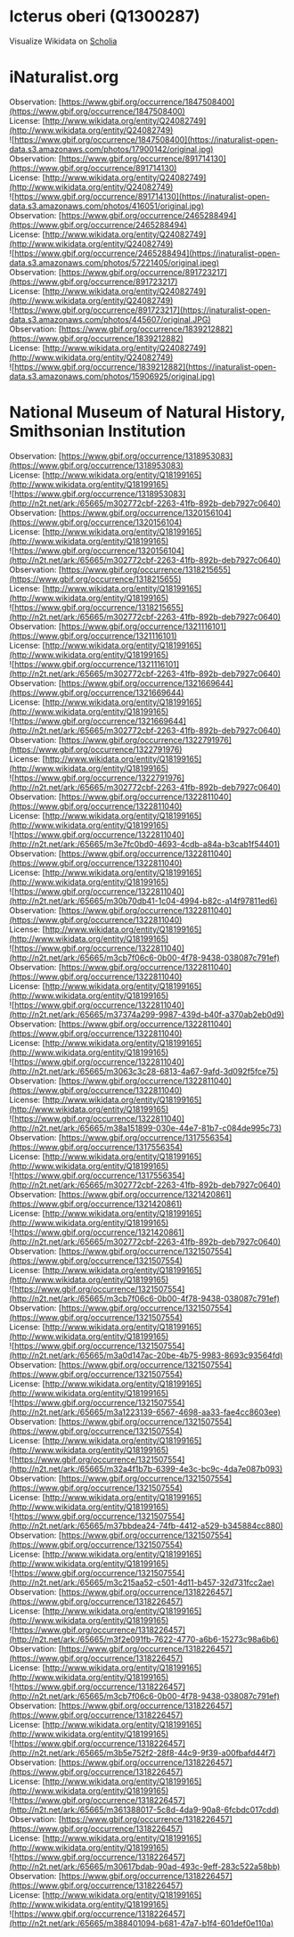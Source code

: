 
Icterus oberi (Q1300287)
========================
  
Visualize Wikidata on [Scholia](https://scholia.toolforge.org/taxon/Q1300287)
# iNaturalist.org
  
Observation: [https://www.gbif.org/occurrence/1847508400](https://www.gbif.org/occurrence/1847508400)  
License: [http://www.wikidata.org/entity/Q24082749](http://www.wikidata.org/entity/Q24082749)  
![https://www.gbif.org/occurrence/1847508400](https://inaturalist-open-data.s3.amazonaws.com/photos/17900142/original.jpg)  
Observation: [https://www.gbif.org/occurrence/891714130](https://www.gbif.org/occurrence/891714130)  
License: [http://www.wikidata.org/entity/Q24082749](http://www.wikidata.org/entity/Q24082749)  
![https://www.gbif.org/occurrence/891714130](https://inaturalist-open-data.s3.amazonaws.com/photos/416051/original.jpg)  
Observation: [https://www.gbif.org/occurrence/2465288494](https://www.gbif.org/occurrence/2465288494)  
License: [http://www.wikidata.org/entity/Q24082749](http://www.wikidata.org/entity/Q24082749)  
![https://www.gbif.org/occurrence/2465288494](https://inaturalist-open-data.s3.amazonaws.com/photos/57221405/original.jpeg)  
Observation: [https://www.gbif.org/occurrence/891723217](https://www.gbif.org/occurrence/891723217)  
License: [http://www.wikidata.org/entity/Q24082749](http://www.wikidata.org/entity/Q24082749)  
![https://www.gbif.org/occurrence/891723217](https://inaturalist-open-data.s3.amazonaws.com/photos/445607/original.JPG)  
Observation: [https://www.gbif.org/occurrence/1839212882](https://www.gbif.org/occurrence/1839212882)  
License: [http://www.wikidata.org/entity/Q24082749](http://www.wikidata.org/entity/Q24082749)  
![https://www.gbif.org/occurrence/1839212882](https://inaturalist-open-data.s3.amazonaws.com/photos/15906925/original.jpg)
# National Museum of Natural History, Smithsonian Institution
  
Observation: [https://www.gbif.org/occurrence/1318953083](https://www.gbif.org/occurrence/1318953083)  
License: [http://www.wikidata.org/entity/Q18199165](http://www.wikidata.org/entity/Q18199165)  
![https://www.gbif.org/occurrence/1318953083](http://n2t.net/ark:/65665/m302772cbf-2263-41fb-892b-deb7927c0640)  
Observation: [https://www.gbif.org/occurrence/1320156104](https://www.gbif.org/occurrence/1320156104)  
License: [http://www.wikidata.org/entity/Q18199165](http://www.wikidata.org/entity/Q18199165)  
![https://www.gbif.org/occurrence/1320156104](http://n2t.net/ark:/65665/m302772cbf-2263-41fb-892b-deb7927c0640)  
Observation: [https://www.gbif.org/occurrence/1318215655](https://www.gbif.org/occurrence/1318215655)  
License: [http://www.wikidata.org/entity/Q18199165](http://www.wikidata.org/entity/Q18199165)  
![https://www.gbif.org/occurrence/1318215655](http://n2t.net/ark:/65665/m302772cbf-2263-41fb-892b-deb7927c0640)  
Observation: [https://www.gbif.org/occurrence/1321116101](https://www.gbif.org/occurrence/1321116101)  
License: [http://www.wikidata.org/entity/Q18199165](http://www.wikidata.org/entity/Q18199165)  
![https://www.gbif.org/occurrence/1321116101](http://n2t.net/ark:/65665/m302772cbf-2263-41fb-892b-deb7927c0640)  
Observation: [https://www.gbif.org/occurrence/1321669644](https://www.gbif.org/occurrence/1321669644)  
License: [http://www.wikidata.org/entity/Q18199165](http://www.wikidata.org/entity/Q18199165)  
![https://www.gbif.org/occurrence/1321669644](http://n2t.net/ark:/65665/m302772cbf-2263-41fb-892b-deb7927c0640)  
Observation: [https://www.gbif.org/occurrence/1322791976](https://www.gbif.org/occurrence/1322791976)  
License: [http://www.wikidata.org/entity/Q18199165](http://www.wikidata.org/entity/Q18199165)  
![https://www.gbif.org/occurrence/1322791976](http://n2t.net/ark:/65665/m302772cbf-2263-41fb-892b-deb7927c0640)  
Observation: [https://www.gbif.org/occurrence/1322811040](https://www.gbif.org/occurrence/1322811040)  
License: [http://www.wikidata.org/entity/Q18199165](http://www.wikidata.org/entity/Q18199165)  
![https://www.gbif.org/occurrence/1322811040](http://n2t.net/ark:/65665/m3e7fc0bd0-4693-4cdb-a84a-b3cab1f54401)  
Observation: [https://www.gbif.org/occurrence/1322811040](https://www.gbif.org/occurrence/1322811040)  
License: [http://www.wikidata.org/entity/Q18199165](http://www.wikidata.org/entity/Q18199165)  
![https://www.gbif.org/occurrence/1322811040](http://n2t.net/ark:/65665/m30b70db41-1c04-4994-b82c-a14f97811ed6)  
Observation: [https://www.gbif.org/occurrence/1322811040](https://www.gbif.org/occurrence/1322811040)  
License: [http://www.wikidata.org/entity/Q18199165](http://www.wikidata.org/entity/Q18199165)  
![https://www.gbif.org/occurrence/1322811040](http://n2t.net/ark:/65665/m3cb7f06c6-0b00-4f78-9438-038087c791ef)  
Observation: [https://www.gbif.org/occurrence/1322811040](https://www.gbif.org/occurrence/1322811040)  
License: [http://www.wikidata.org/entity/Q18199165](http://www.wikidata.org/entity/Q18199165)  
![https://www.gbif.org/occurrence/1322811040](http://n2t.net/ark:/65665/m37374a299-9987-439d-b40f-a370ab2eb0d9)  
Observation: [https://www.gbif.org/occurrence/1322811040](https://www.gbif.org/occurrence/1322811040)  
License: [http://www.wikidata.org/entity/Q18199165](http://www.wikidata.org/entity/Q18199165)  
![https://www.gbif.org/occurrence/1322811040](http://n2t.net/ark:/65665/m3063c3c28-6813-4a67-9afd-3d092f5fce75)  
Observation: [https://www.gbif.org/occurrence/1322811040](https://www.gbif.org/occurrence/1322811040)  
License: [http://www.wikidata.org/entity/Q18199165](http://www.wikidata.org/entity/Q18199165)  
![https://www.gbif.org/occurrence/1322811040](http://n2t.net/ark:/65665/m38a151899-030e-44e7-81b7-c084de995c73)  
Observation: [https://www.gbif.org/occurrence/1317556354](https://www.gbif.org/occurrence/1317556354)  
License: [http://www.wikidata.org/entity/Q18199165](http://www.wikidata.org/entity/Q18199165)  
![https://www.gbif.org/occurrence/1317556354](http://n2t.net/ark:/65665/m302772cbf-2263-41fb-892b-deb7927c0640)  
Observation: [https://www.gbif.org/occurrence/1321420861](https://www.gbif.org/occurrence/1321420861)  
License: [http://www.wikidata.org/entity/Q18199165](http://www.wikidata.org/entity/Q18199165)  
![https://www.gbif.org/occurrence/1321420861](http://n2t.net/ark:/65665/m302772cbf-2263-41fb-892b-deb7927c0640)  
Observation: [https://www.gbif.org/occurrence/1321507554](https://www.gbif.org/occurrence/1321507554)  
License: [http://www.wikidata.org/entity/Q18199165](http://www.wikidata.org/entity/Q18199165)  
![https://www.gbif.org/occurrence/1321507554](http://n2t.net/ark:/65665/m3cb7f06c6-0b00-4f78-9438-038087c791ef)  
Observation: [https://www.gbif.org/occurrence/1321507554](https://www.gbif.org/occurrence/1321507554)  
License: [http://www.wikidata.org/entity/Q18199165](http://www.wikidata.org/entity/Q18199165)  
![https://www.gbif.org/occurrence/1321507554](http://n2t.net/ark:/65665/m3a0d147ac-20be-4b75-9983-8693c93564fd)  
Observation: [https://www.gbif.org/occurrence/1321507554](https://www.gbif.org/occurrence/1321507554)  
License: [http://www.wikidata.org/entity/Q18199165](http://www.wikidata.org/entity/Q18199165)  
![https://www.gbif.org/occurrence/1321507554](http://n2t.net/ark:/65665/m3a1223139-6567-4698-aa33-fae4cc8603ee)  
Observation: [https://www.gbif.org/occurrence/1321507554](https://www.gbif.org/occurrence/1321507554)  
License: [http://www.wikidata.org/entity/Q18199165](http://www.wikidata.org/entity/Q18199165)  
![https://www.gbif.org/occurrence/1321507554](http://n2t.net/ark:/65665/m32a4f1b7b-6399-4e3c-bc9c-4da7e087b093)  
Observation: [https://www.gbif.org/occurrence/1321507554](https://www.gbif.org/occurrence/1321507554)  
License: [http://www.wikidata.org/entity/Q18199165](http://www.wikidata.org/entity/Q18199165)  
![https://www.gbif.org/occurrence/1321507554](http://n2t.net/ark:/65665/m37bbdea24-74fb-4412-a529-b345884cc880)  
Observation: [https://www.gbif.org/occurrence/1321507554](https://www.gbif.org/occurrence/1321507554)  
License: [http://www.wikidata.org/entity/Q18199165](http://www.wikidata.org/entity/Q18199165)  
![https://www.gbif.org/occurrence/1321507554](http://n2t.net/ark:/65665/m3c215aa52-c501-4d11-b457-32d731fcc2ae)  
Observation: [https://www.gbif.org/occurrence/1318226457](https://www.gbif.org/occurrence/1318226457)  
License: [http://www.wikidata.org/entity/Q18199165](http://www.wikidata.org/entity/Q18199165)  
![https://www.gbif.org/occurrence/1318226457](http://n2t.net/ark:/65665/m3f2e091fb-7622-4770-a6b6-15273c98a6b6)  
Observation: [https://www.gbif.org/occurrence/1318226457](https://www.gbif.org/occurrence/1318226457)  
License: [http://www.wikidata.org/entity/Q18199165](http://www.wikidata.org/entity/Q18199165)  
![https://www.gbif.org/occurrence/1318226457](http://n2t.net/ark:/65665/m3cb7f06c6-0b00-4f78-9438-038087c791ef)  
Observation: [https://www.gbif.org/occurrence/1318226457](https://www.gbif.org/occurrence/1318226457)  
License: [http://www.wikidata.org/entity/Q18199165](http://www.wikidata.org/entity/Q18199165)  
![https://www.gbif.org/occurrence/1318226457](http://n2t.net/ark:/65665/m3b5e752f2-28f8-44c9-9f39-a00fbafd44f7)  
Observation: [https://www.gbif.org/occurrence/1318226457](https://www.gbif.org/occurrence/1318226457)  
License: [http://www.wikidata.org/entity/Q18199165](http://www.wikidata.org/entity/Q18199165)  
![https://www.gbif.org/occurrence/1318226457](http://n2t.net/ark:/65665/m361388017-5c8d-4da9-90a8-6fcbdc017cdd)  
Observation: [https://www.gbif.org/occurrence/1318226457](https://www.gbif.org/occurrence/1318226457)  
License: [http://www.wikidata.org/entity/Q18199165](http://www.wikidata.org/entity/Q18199165)  
![https://www.gbif.org/occurrence/1318226457](http://n2t.net/ark:/65665/m30617bdab-90ad-493c-9eff-283c522a58bb)  
Observation: [https://www.gbif.org/occurrence/1318226457](https://www.gbif.org/occurrence/1318226457)  
License: [http://www.wikidata.org/entity/Q18199165](http://www.wikidata.org/entity/Q18199165)  
![https://www.gbif.org/occurrence/1318226457](http://n2t.net/ark:/65665/m388401094-b681-47a7-b1f4-601def0e110a)